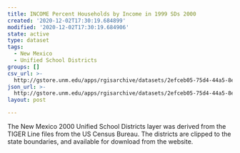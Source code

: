 ```yaml
---
title: INCOME Percent Households by Income in 1999 SDs 2000
created: '2020-12-02T17:30:19.684899'
modified: '2020-12-02T17:30:19.684906'
state: active
type: dataset
tags:
  - New Mexico
  - Unified School Districts
groups: []
csv_url: >-
  http://gstore.unm.edu/apps/rgisarchive/datasets/2efceb05-75d4-44a5-8ec8-d048ab936b5c/ksd236data911638274_schd_view.derived.csv
json_url: >-
  http://gstore.unm.edu/apps/rgisarchive/datasets/2efceb05-75d4-44a5-8ec8-d048ab936b5c/ksd236data911638274_schd_view.derived.json
layout: post

---
```

The New Mexico 2000 Unified School Districts layer was derived from  the TIGER Line files from the US Census Bureau. The districts are clipped to the state boundaries, and available for download from the website.
